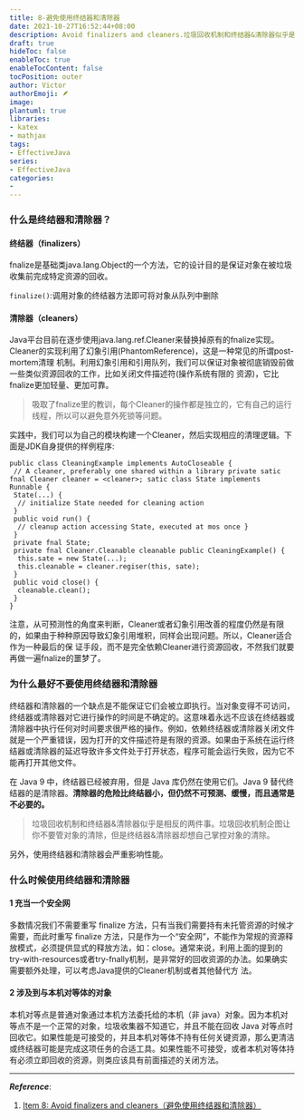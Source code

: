 ```yaml
---
title: 8-避免使用终结器和清除器
date: 2021-10-27T16:52:44+08:00
description: Avoid finalizers and cleaners.垃圾回收机制和终结器&清除器似乎是相反的两件事。垃圾回收机制企图让你不要管对象的清除，但是终结器&清除器却想自己掌控对象的清除。
draft: true
hideToc: false
enableToc: true
enableTocContent: false
tocPosition: outer
author: Victor
authorEmoji: 🪶
image:
plantuml: true
libraries:
- katex
- mathjax
tags:
- EffectiveJava
series:
- EffectiveJava
categories:
-
---
```


<!--第二章：创建和销毁对象-->

### 什么是终结器和清除器？

#### 终结器（finalizers）

fnalize是基础类java.lang.Object的一个方法，它的设计目的是保证对象在被垃圾收集前完成特定资源的回收。

`finalize()`:调用对象的终结器方法即可将对象从队列中删除

#### 清除器（cleaners）

Java平台目前在逐步使用java.lang.ref.Cleaner来替换掉原有的fnalize实现。Cleaner的实现利用了幻象引用(PhantomReference)，这是一种常见的所谓post-mortem清理 机制。利用幻象引用和引用队列，我们可以保证对象被彻底销毁前做一些类似资源回收的工作，比如关闭文件描述符(操作系统有限的 资源)，它比fnalize更加轻量、更加可靠。

> 吸取了fnalize里的教训，每个Cleaner的操作都是独立的，它有自己的运行线程，所以可以避免意外死锁等问题。

实践中，我们可以为自己的模块构建一个Cleaner，然后实现相应的清理逻辑。下面是JDK自身提供的样例程序:

```jade
public class CleaningExample implements AutoCloseable {
 // A cleaner, preferably one shared within a library private satic fnal Cleaner cleaner = <cleaner>; satic class State implements Runnable {
 State(...) {
  // initialize State needed for cleaning action
 }
 public void run() {
  // cleanup action accessing State, executed at mos once }
 }
 private fnal State;
 private fnal Cleaner.Cleanable cleanable public CleaningExample() {
  this.sate = new State(...);
  this.cleanable = cleaner.regiser(this, sate);
 }
 public void close() {
  cleanable.clean();
 }
}
```

注意，从可预测性的角度来判断，Cleaner或者幻象引用改善的程度仍然是有限的，如果由于种种原因导致幻象引用堆积，同样会出现问题。所以，Cleaner适合作为一种最后的保 证手段，而不是完全依赖Cleaner进行资源回收，不然我们就要再做一遍fnalize的噩梦了。

### 为什么最好不要使用终结器和清除器

终结器和清除器的一个缺点是不能保证它们会被立即执行。当对象变得不可访问，终结器或清除器对它进行操作的时间是不确定的。这意味着永远不应该在终结器或清除器中执行任何对时间要求很严格的操作。例如，依赖终结器或清除器关闭文件就是一个严重错误，因为打开的文件描述符是有限的资源。如果由于系统在运行终结器或清除器的延迟导致许多文件处于打开状态，程序可能会运行失败，因为它不能再打开其他文件。

在 Java 9 中，终结器已经被弃用，但是 Java 库仍然在使用它们。Java 9 替代终结器的是清除器。**清除器的危险比终结器小，但仍然不可预测、缓慢，而且通常是不必要的。**

> 垃圾回收机制和终结器&清除器似乎是相反的两件事。垃圾回收机制企图让你不要管对象的清除，但是终结器&清除器却想自己掌控对象的清除。

另外，使用终结器和清除器会严重影响性能。

### 什么时候使用终结器和清除器

#### 1 充当一个安全网

多数情况我们不需要重写 finalize 方法，只有当我们需要持有未托管资源的时候才需要，而此时重写 finalize 方法，只是作为一个“安全网”，不能作为常规的资源释放模式，必须提供显式的释放方法，如：close。通常来说，利用上面的提到的try-with-resources或者try-fnally机制，是非常好的回收资源的办法。如果确实需要额外处理，可以考虑Java提供的Cleaner机制或者其他替代方 法。

#### 2 涉及到与本机对等体的对象

本机对等点是普通对象通过本机方法委托给的本机（非 java）对象。因为本机对等点不是一个正常的对象，垃圾收集器不知道它，并且不能在回收 Java 对等点时回收它。如果性能是可接受的，并且本机对等体不持有任何关键资源，那么更清洁或终结器可能是完成这项任务的合适工具。如果性能不可接受，或者本机对等体持有必须立即回收的资源，则类应该具有前面描述的关闭方法。

---

***Reference***:

1. [Item 8: Avoid finalizers and cleaners（避免使用终结器和清除器）](https://github.com/clxering/Effective-Java-3rd-edition-Chinese-English-bilingual/blob/dev/Chapter-2/Chapter-2-Item-8-Avoid-finalizers-and-cleaners.md)
